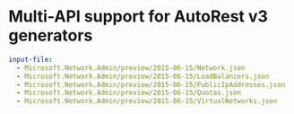 # Multi-API support for AutoRest v3 generators

``` yaml $(enable-multi-api)
input-file:
  - Microsoft.Network.Admin/preview/2015-06-15/Network.json
  - Microsoft.Network.Admin/preview/2015-06-15/LoadBalancers.json
  - Microsoft.Network.Admin/preview/2015-06-15/PublicIpAddresses.json
  - Microsoft.Network.Admin/preview/2015-06-15/Quotas.json
  - Microsoft.Network.Admin/preview/2015-06-15/VirtualNetworks.json
```
